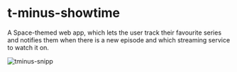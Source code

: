 # t-minus-showtime
A Space-themed web app, which lets the user track their favourite series and notifies them
when there is a new episode and which streaming service to watch it on.

![tminus-snipp](https://user-images.githubusercontent.com/47723907/185583545-24e34058-d807-419c-ab05-eadf3caca611.JPG)
